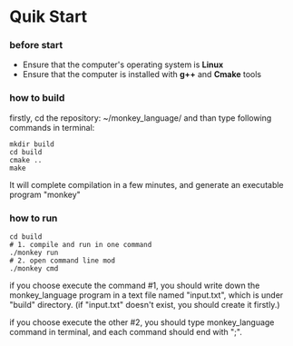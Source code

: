 # Quik Start

### before start

* Ensure that the computer's operating system is **Linux**
* Ensure that the computer is installed with **g++** and **Cmake** tools

### how to build

firstly, cd the repository: ~/monkey_language/
and than type following commands in terminal:

```
mkdir build
cd build
cmake ..
make
```

It will complete compilation in a few minutes, and generate an executable program "monkey"

### how to run

```
cd build
# 1. compile and run in one command
./monkey run
# 2. open command line mod
./monkey cmd
```

if you choose execute the command #1, you should write down the monkey_language program in a text file named "input.txt", which is under "build" directory. (if "input.txt" doesn't exist, you should create it firstly.)

if you choose execute the other #2, you should type monkey_language command in terminal, and each command should end with ";".

